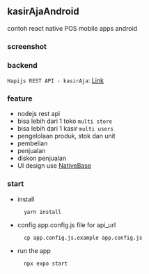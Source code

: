 ## kasirAjaAndroid 
contoh react native POS mobile apps android

### screenshot 


### backend
`Hapijs REST API - kasirAja`: [Link](https://github.com/ajikamaludin/hapi-kasiraja-api)

### feature
- nodejs rest api
- bisa lebih dari 1 toko `multi store`
- bisa lebih dari 1 kasir `multi users`
- pengelolaan produk, stok dan unit
- pembelian
- penjualan
- diskon penjualan
- UI design use [NativeBase](https://nativebase.io/)
### start 
- install

        yarn install

- config app.config.js file for api_url

        cp app.config.js.example app.config.js

- run the app

        npx expo start
